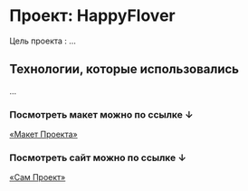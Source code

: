 # Проект: HappyFlover

Цель проекта : ...

## Технологии, которые использовались

...

### Посмотреть макет можно по ссылке ↓

[«Макет Проекта»](https://www.figma.com/file/w5Fm9bIOhhXJekeLC1vQb1/HappyFlower?node-id=0%3A1)


### Посмотреть сайт можно по ссылке ↓

[«Сам Проект»](https://nicowitharedcarnation.github.io/HappyFlover/)

